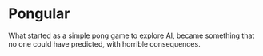 # Pongular

What started as a simple pong game to explore AI, became something that no one could have predicted, with horrible consequences.